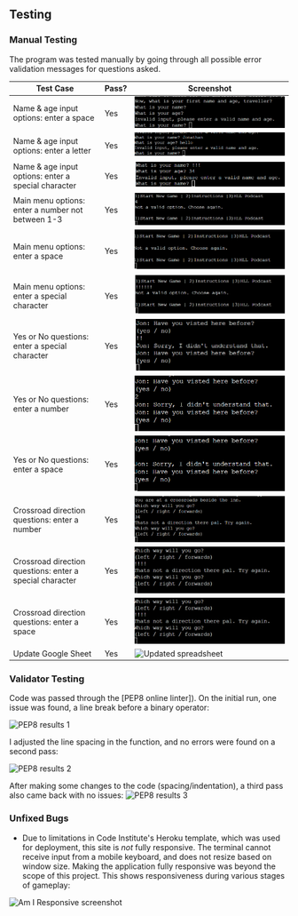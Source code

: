 ## Testing 

### Manual Testing
The program was tested manually by going through all possible error validation messages for questions asked.


| Test Case | Pass? | Screenshot |
|-----------|-------|------------|
|Name & age input options: enter a space|Yes|![Successful error message](/documents/testing/name-input-error-1.png)|
|Name & age input options: enter a letter|Yes|![Successful error message](/documents/testing/name-input-error-2.png)|
|Name & age input options: enter a special character|Yes|![Successful error message](/documents/testing/name-input-error-3.png)|
|Main menu options: enter a number not between 1-3|Yes|![Successful error message](/documents/testing/main-menu-input-error.png)|
|Main menu options: enter a space |Yes|![Successful error message](/documents/testing/main-menu-input-error.2.png)|
|Main menu options: enter a special character |Yes|![Successful error message](/documents/testing/main-menu-input-error.3.png)|
|Yes or No questions: enter a special character|Yes|![Successful error message](/documents/testing/yes-no-error.png)|
|Yes or No questions: enter a number|Yes|![Successful error message](/documents/testing/yes-no-error.2.png)|
|Yes or No questions: enter a space|Yes|![Successful error message](/documents/testing/yes-no-error.3.png)|
|Crossroad direction questions: enter a number|Yes|![Successful error message](/documents/testing/crossroads-error.png)|
|Crossroad direction questions: enter a special character|Yes|![Successful error message](/documents/testing/crossroads-error.2.png)|
|Crossroad direction questions: enter a space|Yes|![Successful error message](/documents/testing/crossroads-error.2.png)|
|Update Google Sheet|Yes|![Updated spreadsheet](documentation/testing/high_score_sheet.png)



### Validator Testing 
Code was passed through the [PEP8 online linter]). On the initial run, one issue was found, a line break before a binary operator:

![PEP8 results 1]()

I adjusted the line spacing in the function, and no errors were found on a second pass:

![PEP8 results 2]()

After making some changes to the code (spacing/indentation), a third pass also came back with no issues:
![PEP8 results 3]()


### Unfixed Bugs

- Due to limitations in Code Institute's Heroku template, which was used for deployment, this site is *not* fully responsive. The terminal cannot receive input from a mobile keyboard, and does not resize based on window size. Making the application fully responsive was beyond the scope of this project. This shows responsiveness during various stages of gameplay: 

![Am I Responsive screenshot]()
